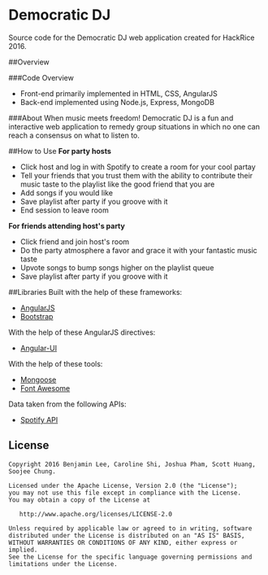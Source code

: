 Democratic DJ
==========
Source code for the Democratic DJ web application created for HackRice 2016.

##Overview

###Code Overview
* Front-end primarily implemented in HTML, CSS, AngularJS
* Back-end implemented using Node.js, Express, MongoDB

###About
When music meets freedom! Democratic DJ is a fun and interactive web application to remedy group situations in which no one can reach a consensus on what to listen to.

##How to Use
**For party hosts**
* Click host and log in with Spotify to create a room for your cool partay
* Tell your friends that you trust them with the ability to contribute their music taste to the playlist like the good friend that you are
* Add songs if you would like
* Save playlist after party if you groove with it
* End session to leave room

**For friends attending host's party**
* Click friend and join host's room
* Do the party atmosphere a favor and grace it with your fantastic music taste
* Upvote songs to bump songs higher on the playlist queue
* Save playlist after party if you groove with it

##Libraries
Built with the help of these frameworks:
* [AngularJS](https://angularjs.org/)
* [Bootstrap](http://getbootstrap.com/)

With the help of these AngularJS directives:
* [Angular-UI](https://angular-ui.github.io/bootstrap/)

With the help of these tools:
* [Mongoose](http://mongodb-tools.com/tool/mongoose/)
* [Font Awesome](https://fortawesome.github.io/Font-Awesome/)

Data taken from the following APIs:
* [Spotify API](http://spotify.com)


License
--------

    Copyright 2016 Benjamin Lee, Caroline Shi, Joshua Pham, Scott Huang, Soojee Chung.

    Licensed under the Apache License, Version 2.0 (the "License");
    you may not use this file except in compliance with the License.
    You may obtain a copy of the License at

       http://www.apache.org/licenses/LICENSE-2.0

    Unless required by applicable law or agreed to in writing, software
    distributed under the License is distributed on an "AS IS" BASIS,
    WITHOUT WARRANTIES OR CONDITIONS OF ANY KIND, either express or implied.
    See the License for the specific language governing permissions and
    limitations under the License.